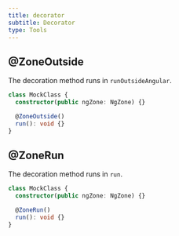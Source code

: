 ```yaml
---
title: decorator
subtitle: Decorator
type: Tools
---
```


## @ZoneOutside

The decoration method runs in `runOutsideAngular`.

```ts
class MockClass {
  constructor(public ngZone: NgZone) {}

  @ZoneOutside()
  run(): void {}
}
```

## @ZoneRun

The decoration method runs in `run`.

```ts
class MockClass {
  constructor(public ngZone: NgZone) {}

  @ZoneRun()
  run(): void {}
}
```
